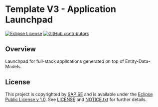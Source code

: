 # Template V3 - Application Launchpad

[![Eclipse License](http://img.shields.io/badge/license-Eclipse-brightgreen.svg)](LICENSE)
[![GitHub contributors](https://img.shields.io/github/contributors/dirigiblelabs/template-v3-launchpad.svg)](https://github.com/dirigiblelabs/template-v3-launchpad/graphs/contributors)


## Overview

Launchpad for full-stack applications generated on top of Entity-Data-Models.

## License

This project is copyrighted by [SAP SE](http://www.sap.com/) and is available under the [Eclipse Public License v 1.0](https://www.eclipse.org/legal/epl-v10.html). See [LICENSE](LICENSE) and [NOTICE.txt](NOTICE.txt) for further details.
